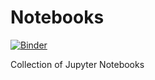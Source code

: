 # Notebooks
[![Binder](https://mybinder.org/badge_logo.svg)](https://mybinder.org/v2/gh/FINKI-Research-methodology-in-ICT/Notebooks/master)

Collection of Jupyter Notebooks 
